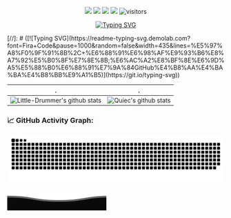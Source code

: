 [//]: # (![]&#40;assets/Bottom_up.svg&#41;)

<!--   my-icons -->
<p align="center">
    <a href="https://github.com/Little-Drummer"><img src="https://img.shields.io/badge/Author-YJXW-brightgreen.svg"></a>
    <a href="https://github.com/Little-Drummer/Little-Drummer/graphs/contributors"><img src="https://img.shields.io/github/contributors/Little-Drummer/Little-Drummer?color=blue"></a>
    <a href="https://github.com/Little-Drummer/Little-Drummer/stargazers"><img src="https://img.shields.io/github/stars/Little-Drummer/Little-Drummer.svg?logo=github"></a>
    <a href="https://github.com/Little-Drummer/Little-Drummer/network/members"><img src="https://img.shields.io/github/forks/Little-Drummer/Little-Drummer.svg?color=blue&logo=github"></a>
    <img src="https://visitor-badge.laobi.icu/badge?page_id=Little-Drummer.Little-Drummer" alt="visitors"/>
</p>

<!--   my-ticker -->    
<p align="center">
    <a href="https://github.com/Little-Drummer"><img src="https://readme-typing-svg.demolab.com?font=Fira+Code&pause=1000&random=false&width=350&lines=%E5%97%A8+%F0%9F%91%8B+%E6%88%91+%E6%98%AF+%E9%93%B6+%E8%A7%92+%E5%B0%8F+%E7%8E%8B+.+;%E6%AC%A2%E8%BF%8E%E6%9D%A5%E5%88%B0%E6%88%91%E7%9A%84GitHub%E4%B8%AA%E4%BA%BA%E4%B8%BB%E9%A1%B5." alt="Typing SVG" /></a>
</p>
[//]: # ([![Typing SVG]&#40;https://readme-typing-svg.demolab.com?font=Fira+Code&pause=1000&random=false&width=435&lines=%E5%97%A8%F0%9F%91%8B%2C+%E6%88%91%E6%98%AF%E9%93%B6%E8%A7%92%E5%B0%8F%E7%8E%8B;%E6%AC%A2%E8%BF%8E%E6%9D%A5%E5%88%B0%E6%88%91%E7%9A%84GitHub%E4%B8%AA%E4%BA%BA%E4%B8%BB%E9%A1%B5&#41;]&#40;https://git.io/typing-svg&#41;)


<!--   stats + languages -->

| .                                                                                                                                                           | .                                                                                                                                   |
|-------------------------------------------------------------------------------------------------------------------------------------------------------------|-------------------------------------------------------------------------------------------------------------------------------------|
| ![Little-Drummer's github stats](https://github-readme-stats.vercel.app/api?username=Little-Drummer&show_icons=true&theme=radical&include_all_commits=true) | ![Quiec's github stats](https://github-readme-stats.vercel.app/api/top-langs/?username=Little-Drummer&theme=radical&layout=compact) |

### 📈 GitHub Activity Graph:

<!--   green snake -->
![Little-Drummer's github activity graph](https://raw.githubusercontent.com/Little-Drummer/Little-Drummer/output/github-contribution-grid-snake.svg)

![](assets/Bottom_down.svg)
